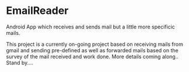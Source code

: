 EmailReader
===========

Android App which receives and sends mail but a little more specificic mails.

This project is a currently on-going project based on receiving mails from gmail and sending pre-defined as well as forwarded mails based on the survey of the mail received and work done. More details coming along.. Stand by....
